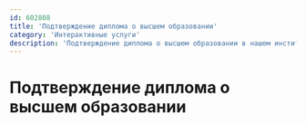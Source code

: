 ```yaml
---
id: 602808
title: 'Подтверждение диплома о высшем образовании'
category: 'Интерактивные услуги'
description: 'Подтверждение диплома о высшем образовании в нашем институте'
---
```


# Подтверждение диплома о высшем образовании
